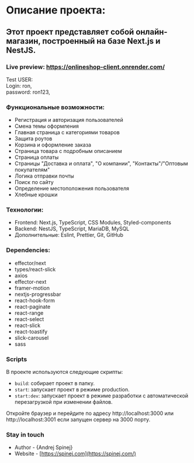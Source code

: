 # Описание проекта:

## Этот проект представляет собой онлайн-магазин, построенный на базе Next.js и NestJS.

### Live preview: https://onlineshop-client.onrender.com/

Test USER: <br>
Login: ron, <br>
password: ron123,

### Функциональные возможности:

- Регистрация и авторизация пользователей
- Смена темы оформления
- Главная страница с категориями товаров
- Защита роутов
- Корзина и оформление заказа
- Страница товара с подробным описанием
- Страница оплаты
- Страницы "Доставка и оплата", "О компании", "Контакты"/"Оптовым покупателям"
- Логика отправки почты
- Поиск по сайту
- Определение местоположения пользователя
- Хлебные крошки

### Технологии:

- Frontend: Next.js, TypeScript, CSS Modules, Styled-components
- Backend: NestJS, TypeScript, MariaDB, MySQL
- Дополнительные: Eslint, Prettier, Git, GitHub

### Dependencies:

- effector/next
- types/react-slick
- axios
- effector-next
- framer-motion
- nextjs-progressbar
- react-hook-form
- react-paginate
- react-range
- react-select
- react-slick
- react-toastify
- slick-carousel
- sass

### Scripts

В проекте используются следующие скрипты:

- `build`: собирает проект в папку.
- `start`: запускает проект в режиме production.
- `start:dev`: запускает проект в режиме разработки с автоматической перезагрузкой при изменении файлов.

Откройте браузер и перейдите по адресу http://localhost:3000 или http://localhost:3001 если запущен сервер на 3000 порту.

### Stay in touch

- Author - {Andrej Spinej}
- Website - [https://spinej.com](https://spinej.com/)
